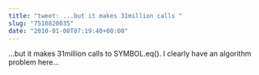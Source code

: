 ```yaml
---
title: "tweet: ...but it makes 31million calls "
slug: "7510820035"
date: "2010-01-08T07:19:40+00:00"
---
```

...but it makes 31million calls to SYMBOL.eq(). I clearly have an algorithm problem here...